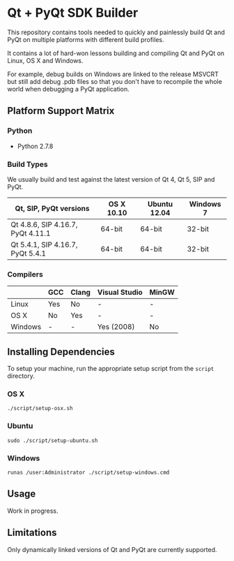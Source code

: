 # Qt + PyQt SDK Builder

This repository contains tools needed to quickly and painlessly build Qt and PyQt on multiple
platforms with different build profiles.

It contains a lot of hard-won lessons building and compiling Qt and PyQt on Linux, OS X and
Windows.

For example, debug builds on Windows are linked to the release MSVCRT but still add debug .pdb
files so that you don't have to recompile the whole world when debugging a PyQt application.


## Platform Support Matrix

### Python

* Python 2.7.8


### Build Types

We usually build and test against the latest version of Qt 4, Qt 5, SIP and PyQt.

| Qt, SIP, PyQt versions            | OS X 10.10 | Ubuntu 12.04 | Windows 7 |
|-----------------------------------|------------|--------------|-----------|
| Qt 4.8.6, SIP 4.16.7, PyQt 4.11.1 | 64-bit     | 64-bit       | 32-bit    |
| Qt 5.4.1, SIP 4.16.7, PyQt 5.4.1  | 64-bit     | 64-bit       | 32-bit    |


### Compilers

|          | GCC | Clang | Visual Studio | MinGW |
|----------|-----|-------|---------------|-------|
| Linux    | Yes | No    | -             | -     |
| OS X     | No  | Yes   | -             | -     |
| Windows  | -   | -     | Yes (2008)    | No    |


## Installing Dependencies

To setup your machine, run the appropriate setup script from the `script` directory.

### OS X

    ./script/setup-osx.sh


### Ubuntu

    sudo ./script/setup-ubuntu.sh


### Windows

    runas /user:Administrator ./script/setup-windows.cmd


## Usage

Work in progress.


## Limitations

Only dynamically linked versions of Qt and PyQt are currently supported.

